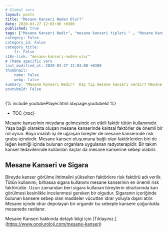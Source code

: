 ```yaml
---
# Global vars
layout: posts
title: "Mesane Kanseri Neden Olur?"
date: 2020-03-27 12:03:00 +0300
published: true
tags: ["Mesane Kanseri Nedir", "mesane kanseri tipleri " , "Mesane Kanseri neden olur" , "Mesane kanseri ve sigara", "Mesane Kanseri belirti", "Mesane kanseri teşhis", "Mesane kanseri evre", "Mesane kanseri tedavi", "Mesane kanseri ameliyatı", "Mesane kanseri kapalı ameliyatı" , "Mesane kanseri açık ameliyatı" , "Radikal sistektomi nedir", "Radikal sistektomi ameliyatı", "Radikal sistektomi", "Mesane Kanseri" , Bağırsaktan mesane yapılması", "Yapay mesane" , "Yapay mesane ameliyatı" , "Mesane kanseri radyoterapi" , "Mesane kanseri kemoterapi" , "Mesane kanseri ameliyatı komplikasyonları", " Mesane kanseri yan etkileri"]
category: False
category_id: False
category_title:
    tr: False
i18n-link: "mesane-kanseri-neden-olur"
# Theme specific vars
last_modified_at: 2020-03-27 12:03:00 +0300
thumbnail:
    name: false
    webp: false
summary: "Mesane Kanseri Nedir?  Kaç tip mesane kanseri vardır? Mesane kanseri ve sigara? Mesane Kanseri belirtileri? Mesane kanseri teşhisi? Mesane kanseri evreleri? Mesane kanseri tedavisi, Mesane kanseri ameliyatı, Radikal sistektomi nedir? Radikal sistektomi ameliyatı nasıl yapılır? Bağırsaktan mesane yapılması, Yapay mesane"
youtubeId: False
---
```

{% include youtubePlayer.html id=page.youtubeId %}

* TOC
{:toc}

Mesane kanserinin meydana gelmesinde en etkili faktör tütün kullanımıdır. Yaşa bağlı olarakta oluşan mesane kanserinde kalıtsal faktörler de önemli bir rol oynar. Boya imalatı işi ile uğraşan bireyler de mesane kanserinde risk grubu içindedir. Mesane kanseri oluşumuna bağlı olan faktörlerden biri de leğen kemiği içinde bulunan organlara uygulanan radyoterapidir. Bir takım kanser tedavilerinde kullanılan ilaçlar da mesane kanserine sebep olabilir.

## Mesane Kanseri ve Sigara

Bireyde kanser görülme ihtimalini yükselten faktörlere risk faktörü adı verilir. Tütün kullanımı, bilhassa sigara kullanımı mesane kanserinin en önemli risk faktörüdür. Uzun zamandan beri sigara kullanan bireylerin idrarlarında kan görülmesi kesinlikle incelenmesi gereken bir olgudur. Sigaranın içeriğinde bulunan kansere sebep olan maddeler vücuttan idrar yoluyla dışarı atılır. Mesane içinde idrar depolayan bir organdır bu sebeple kansere çoğunlukla mesanede rastlanır.



Mesane Kanseri hakkında detaylı bilgi için [Tıklayınız.] (https://www.onoluroloji.com/mesane-kanseri)
